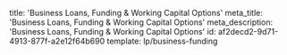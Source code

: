 title: 'Business Loans, Funding & Working Capital Options'
meta_title: 'Business Loans, Funding & Working Capital Options'
meta_description: 'Business Loans, Funding & Working Capital Options'
id: af2decd2-9d71-4913-877f-a2e12f64b690
template: lp/business-funding
